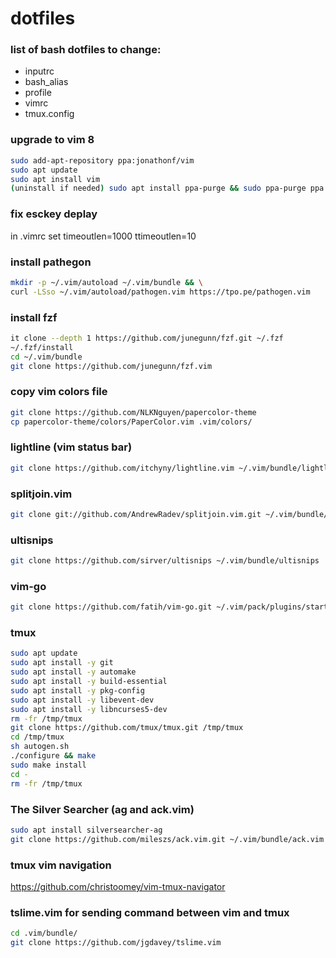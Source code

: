 # dotfiles

### list of bash dotfiles to change:
- inputrc
- bash_alias
- profile 
- vimrc
- tmux.config


### upgrade to vim 8
```sh
sudo add-apt-repository ppa:jonathonf/vim 
sudo apt update
sudo apt install vim
(uninstall if needed) sudo apt install ppa-purge && sudo ppa-purge ppa:jonathonf/vim
```

### fix esckey deplay
in .vimrc
set timeoutlen=1000 ttimeoutlen=10

### install pathegon
```sh
mkdir -p ~/.vim/autoload ~/.vim/bundle && \
curl -LSso ~/.vim/autoload/pathogen.vim https://tpo.pe/pathogen.vim
```

### install fzf
```sh
it clone --depth 1 https://github.com/junegunn/fzf.git ~/.fzf
~/.fzf/install
cd ~/.vim/bundle
git clone https://github.com/junegunn/fzf.vim
```

### copy vim colors file
```sh
git clone https://github.com/NLKNguyen/papercolor-theme
cp papercolor-theme/colors/PaperColor.vim .vim/colors/
```

### lightline (vim status bar)
```sh
git clone https://github.com/itchyny/lightline.vim ~/.vim/bundle/lightline.vim
```

### splitjoin.vim
```sh
git clone git://github.com/AndrewRadev/splitjoin.vim.git ~/.vim/bundle/splitjoin
```

### ultisnips
```sh 
git clone https://github.com/sirver/ultisnips ~/.vim/bundle/ultisnips
```

### vim-go
```sh
git clone https://github.com/fatih/vim-go.git ~/.vim/pack/plugins/start/vim-go
```

### tmux
```sh
sudo apt update
sudo apt install -y git
sudo apt install -y automake
sudo apt install -y build-essential
sudo apt install -y pkg-config
sudo apt install -y libevent-dev
sudo apt install -y libncurses5-dev
rm -fr /tmp/tmux
git clone https://github.com/tmux/tmux.git /tmp/tmux
cd /tmp/tmux
sh autogen.sh
./configure && make
sudo make install
cd -
rm -fr /tmp/tmux
```

### The Silver Searcher (ag and ack.vim)
```sh
sudo apt install silversearcher-ag
git clone https://github.com/mileszs/ack.vim.git ~/.vim/bundle/ack.vim
```

### tmux vim navigation
https://github.com/christoomey/vim-tmux-navigator

### tslime.vim for sending command between vim and tmux
```sh
cd .vim/bundle/
git clone https://github.com/jgdavey/tslime.vim
```
